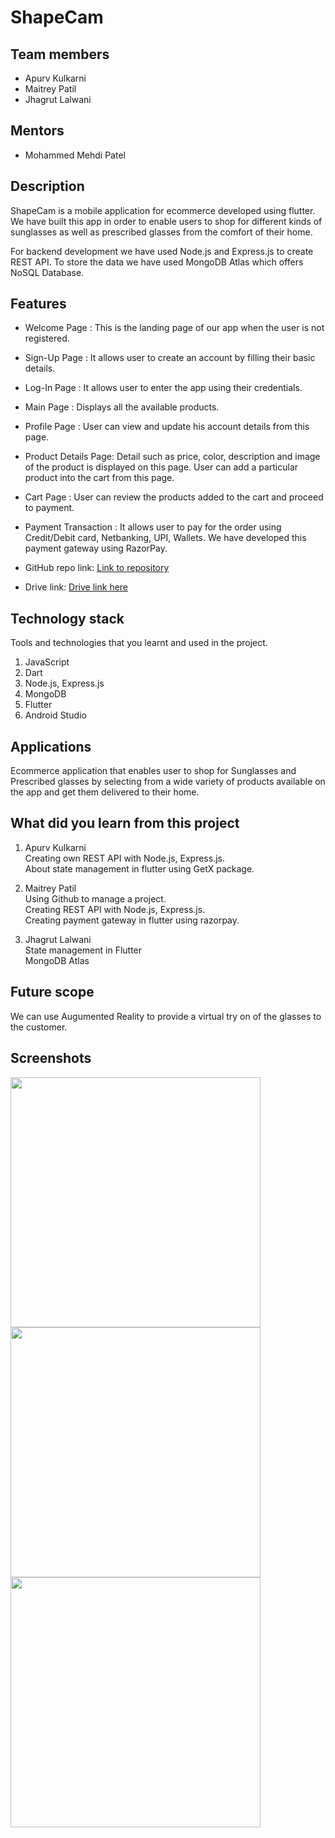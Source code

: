# ShapeCam


## Team members
* Apurv Kulkarni
* Maitrey Patil
* Jhagrut Lalwani


## Mentors
* Mohammed Mehdi Patel


## Description

ShapeCam is a mobile application for ecommerce developed using flutter. We have built this app in order to enable users to shop for different kinds of sunglasses as well as prescribed glasses from the comfort of their home.

For backend development we have used Node.js and Express.js to create REST API.
To store the data we have used MongoDB Atlas which offers NoSQL Database.


## Features

* Welcome Page : This is the landing page of our app when the user is not registered.

* Sign-Up Page : It allows user to create an account by filling their basic details.

* Log-In Page : It allows user to enter the app using their credentials.

* Main Page : Displays all the available products.

* Profile Page : User can view and update his account details from this page.

* Product Details Page: Detail such as price, color, description and image of the product is displayed on this page. User can add a particular product into the cart from this page.

* Cart Page : User can review the products added to the cart and proceed to payment.

* Payment Transaction : It allows user to pay for the order using Credit/Debit card, Netbanking, UPI, Wallets. We have developed this payment gateway using RazorPay.  


* GitHub repo link: [Link to repository](https://github.com/Maitrey185/ShapeCam)
* Drive link: [Drive link here](https://drive.google.com/drive/folders/128cIZRmQI_e11ejbck_GugDndTJehNyD?usp=sharing)


## Technology stack

Tools and technologies that you learnt and used in the project.

1. JavaScript
2. Dart
3. Node.js, Express.js
4. MongoDB
5. Flutter
6. Android Studio


## Applications

Ecommerce application that enables user to shop for Sunglasses and Prescribed glasses by selecting from a wide variety of products available on the app and get them delivered to their home.

## What did you learn from this project


1. Apurv Kulkarni 
   <br/> 
   <span>Creating own REST API with Node.js, Express.js.</span>
   <br/>
   <span>About state management in flutter using GetX package.</span>

2. Maitrey Patil 
   <br/>
   <span>Using Github to manage a project.</span>
   <br/>
   <span>Creating REST API with Node.js, Express.js.</span>
   </br>
   <span>Creating payment gateway in flutter using razorpay.</span>


3. Jhagrut Lalwani 
   <br/>
   <span>State management in Flutter</span>
   </br>
   <span>MongoDB Atlas</span>


## Future scope

We can use Augumented Reality to provide a virtual try on of the glasses to the customer.


## Screenshots

<img align="left" src="https://drive.google.com/uc?export=view&id=126v2ij-JCYIEGv057-0LvaEpBNkqeJZj" height = 400/> 

<img align="left" src="https://drive.google.com/uc?export=view&id=1ZrUR3V7reQUN9sTbovpUYOzIwzIFtWV7" height = 400/> 

<img align="left" src="https://drive.google.com/uc?export=view&id=1u5cb9cjIVjiF-m8CW4oNOlC-vgoJheKB" height = 400/> 
